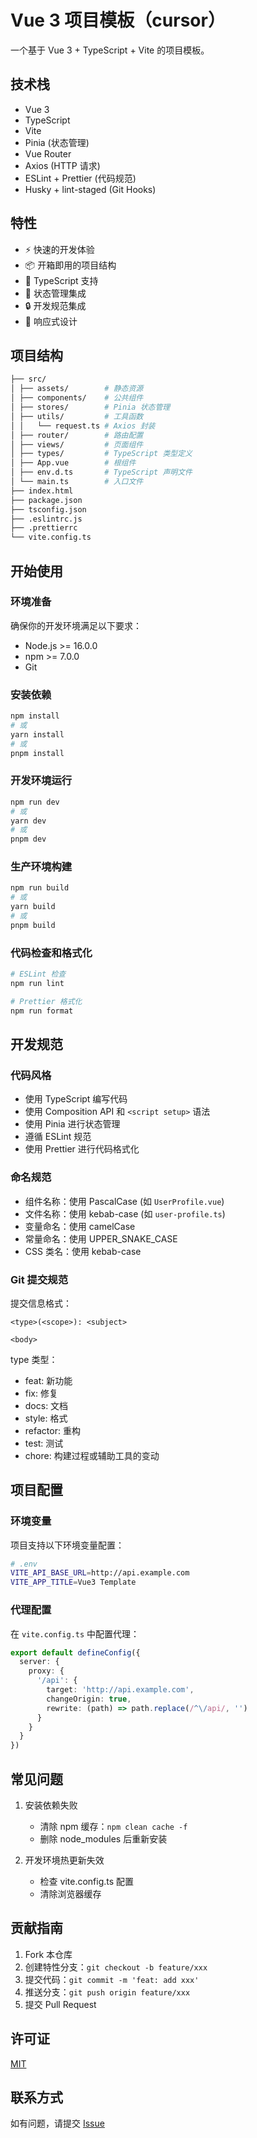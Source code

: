 # Vue 3 项目模板（cursor）

一个基于 Vue 3 + TypeScript + Vite 的项目模板。

## 技术栈

- Vue 3
- TypeScript
- Vite
- Pinia (状态管理)
- Vue Router
- Axios (HTTP 请求)
- ESLint + Prettier (代码规范)
- Husky + lint-staged (Git Hooks)

## 特性

- ⚡️ 快速的开发体验
- 📦 开箱即用的项目结构
- 🔑 TypeScript 支持
- 🎨 状态管理集成
- 🔒 开发规范集成
- 📱 响应式设计

## 项目结构

```bash
├── src/
│ ├── assets/        # 静态资源
│ ├── components/    # 公共组件
│ ├── stores/        # Pinia 状态管理
│ ├── utils/         # 工具函数
│ │   └── request.ts # Axios 封装
│ ├── router/        # 路由配置
│ ├── views/         # 页面组件
│ ├── types/         # TypeScript 类型定义
│ ├── App.vue        # 根组件
│ ├── env.d.ts       # TypeScript 声明文件
│ └── main.ts        # 入口文件
├── index.html
├── package.json
├── tsconfig.json
├── .eslintrc.js
├── .prettierrc
└── vite.config.ts
```

## 开始使用

### 环境准备

确保你的开发环境满足以下要求：
- Node.js >= 16.0.0
- npm >= 7.0.0
- Git

### 安装依赖

```bash
npm install
# 或
yarn install
# 或
pnpm install
```

### 开发环境运行

```bash
npm run dev
# 或
yarn dev
# 或
pnpm dev
```

### 生产环境构建

```bash
npm run build
# 或
yarn build
# 或
pnpm build
```

### 代码检查和格式化

```bash
# ESLint 检查
npm run lint

# Prettier 格式化
npm run format
```

## 开发规范

### 代码风格

- 使用 TypeScript 编写代码
- 使用 Composition API 和 `<script setup>` 语法
- 使用 Pinia 进行状态管理
- 遵循 ESLint 规范
- 使用 Prettier 进行代码格式化

### 命名规范

- 组件名称：使用 PascalCase (如 `UserProfile.vue`)
- 文件名称：使用 kebab-case (如 `user-profile.ts`)
- 变量命名：使用 camelCase
- 常量命名：使用 UPPER_SNAKE_CASE
- CSS 类名：使用 kebab-case

### Git 提交规范

提交信息格式：
```
<type>(<scope>): <subject>

<body>
```

type 类型：
- feat: 新功能
- fix: 修复
- docs: 文档
- style: 格式
- refactor: 重构
- test: 测试
- chore: 构建过程或辅助工具的变动

## 项目配置

### 环境变量

项目支持以下环境变量配置：

```bash
# .env
VITE_API_BASE_URL=http://api.example.com
VITE_APP_TITLE=Vue3 Template
```

### 代理配置

在 `vite.config.ts` 中配置代理：

```typescript
export default defineConfig({
  server: {
    proxy: {
      '/api': {
        target: 'http://api.example.com',
        changeOrigin: true,
        rewrite: (path) => path.replace(/^\/api/, '')
      }
    }
  }
})
```

## 常见问题

1. 安装依赖失败
   - 清除 npm 缓存：`npm clean cache -f`
   - 删除 node_modules 后重新安装

2. 开发环境热更新失效
   - 检查 vite.config.ts 配置
   - 清除浏览器缓存

## 贡献指南

1. Fork 本仓库
2. 创建特性分支：`git checkout -b feature/xxx`
3. 提交代码：`git commit -m 'feat: add xxx'`
4. 推送分支：`git push origin feature/xxx`
5. 提交 Pull Request

## 许可证

[MIT](LICENSE)

## 联系方式

如有问题，请提交 [Issue](https://github.com/smilv/cursor-vue3-admin/issues)
